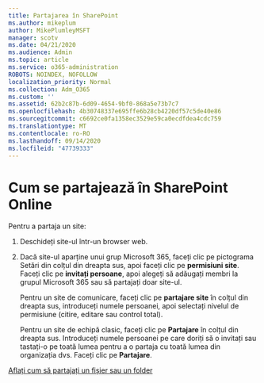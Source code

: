 ```yaml
---
title: Partajarea în SharePoint
ms.author: mikeplum
author: MikePlumleyMSFT
manager: scotv
ms.date: 04/21/2020
ms.audience: Admin
ms.topic: article
ms.service: o365-administration
ROBOTS: NOINDEX, NOFOLLOW
localization_priority: Normal
ms.collection: Adm_O365
ms.custom: ''
ms.assetid: 62b2c87b-6d09-4654-9bf0-868a5e73b7c7
ms.openlocfilehash: 4b30748337e695ffe6b28cb4220df57c5de40e86
ms.sourcegitcommit: c6692ce0fa1358ec3529e59ca0ecdfdea4cdc759
ms.translationtype: MT
ms.contentlocale: ro-RO
ms.lasthandoff: 09/14/2020
ms.locfileid: "47739333"
---
```

# <a name="how-to-share-in-sharepoint-online"></a>Cum se partajează în SharePoint Online

Pentru a partaja un site:
  
1. Deschideți site-ul într-un browser web.
    
2. Dacă site-ul aparține unui grup Microsoft 365, faceți clic pe pictograma Setări din colțul din dreapta sus, apoi faceți clic pe **permisiuni site**. Faceți clic pe **invitați persoane**, apoi alegeți să adăugați membri la grupul Microsoft 365 sau să partajați doar site-ul. 
    
    Pentru un site de comunicare, faceți clic pe **partajare site** în colțul din dreapta sus, introduceți numele persoanei, apoi selectați nivelul de permisiune (citire, editare sau control total). 
    
    Pentru un site de echipă clasic, faceți clic pe **Partajare** în colțul din dreapta sus. Introduceți numele persoanei pe care doriți să o invitați sau tastați-o pe toată lumea pentru a o partaja cu toată lumea din organizația dvs. Faceți clic pe **Partajare**.
    
[Aflați cum să partajați un fișier sau un folder](https://go.microsoft.com/fwlink/?linkid=511430)
  

